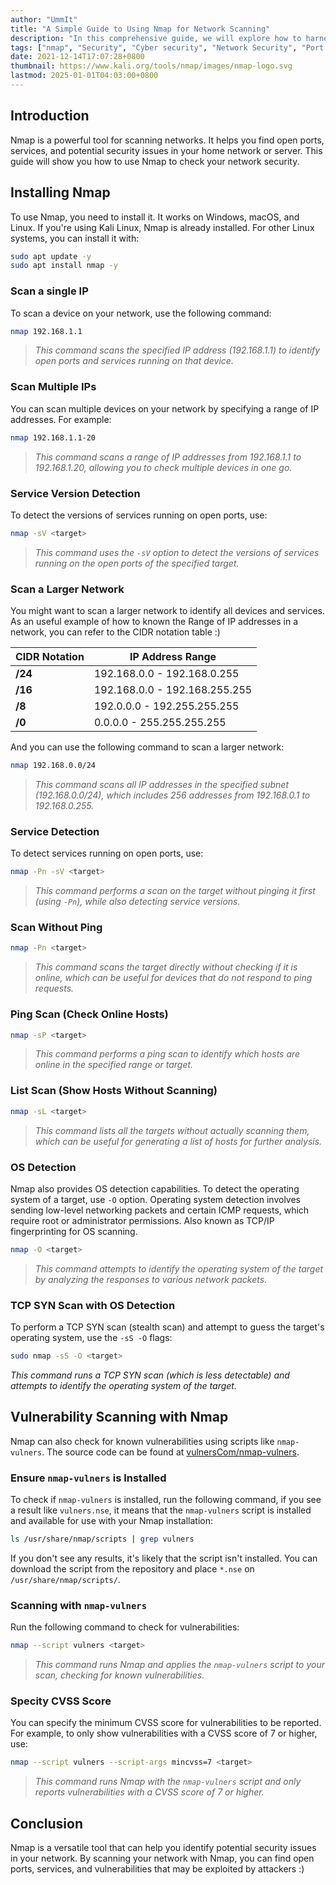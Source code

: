 ```yaml
---
author: "UmmIt"
title: "A Simple Guide to Using Nmap for Network Scanning"
description: "In this comprehensive guide, we will explore how to harness the capabilities of Nmap to check your Network Security."
tags: ["nmap", "Security", "Cyber security", "Network Security", "Port Scanning"]
date: 2021-12-14T17:07:28+0800
thumbnail: https://www.kali.org/tools/nmap/images/nmap-logo.svg
lastmod: 2025-01-01T04:03:00+0800
---
```


## Introduction

Nmap is a powerful tool for scanning networks. It helps you find open ports, services, and potential security issues in your home network or server. This guide will show you how to use Nmap to check your network security.

## Installing Nmap

To use Nmap, you need to install it. It works on Windows, macOS, and Linux. If you're using Kali Linux, Nmap is already installed. For other Linux systems, you can install it with:

```bash
sudo apt update -y
sudo apt install nmap -y
```

### Scan a single IP

To scan a device on your network, use the following command:

```bash
nmap 192.168.1.1
```

>*This command scans the specified IP address (192.168.1.1) to identify open ports and services running on that device.*

### Scan Multiple IPs

You can scan multiple devices on your network by specifying a range of IP addresses. For example:

```bash
nmap 192.168.1.1-20
```

>*This command scans a range of IP addresses from 192.168.1.1 to 192.168.1.20, allowing you to check multiple devices in one go.*

### Service Version Detection

To detect the versions of services running on open ports, use:

```bash
nmap -sV <target>
```

>*This command uses the `-sV` option to detect the versions of services running on the open ports of the specified target.*

### Scan a Larger Network

You might want to scan a larger network to identify all devices and services. As an useful example of how to known the Range of IP addresses in a network, you can refer to the CIDR notation table :)

| **CIDR Notation** | **IP Address Range**          |
|-------------------|-------------------------------|
| **/24**           | 192.168.0.0 - 192.168.0.255   |
| **/16**           | 192.168.0.0 - 192.168.255.255 |
| **/8**            | 192.0.0.0 - 192.255.255.255   |
| **/0**            | 0.0.0.0 - 255.255.255.255     |

And you can use the following command to scan a larger network:

```bash
nmap 192.168.0.0/24
```

>*This command scans all IP addresses in the specified subnet (192.168.0.0/24), which includes 256 addresses from 192.168.0.1 to 192.168.0.255.*

### Service Detection

To detect services running on open ports, use:

```bash
nmap -Pn -sV <target>
```

>*This command performs a scan on the target without pinging it first (using `-Pn`), while also detecting service versions.*

### Scan Without Ping

```bash
nmap -Pn <target>
```

>*This command scans the target directly without checking if it is online, which can be useful for devices that do not respond to ping requests.*

### Ping Scan (Check Online Hosts)

```bash
nmap -sP <target>
```

>*This command performs a ping scan to identify which hosts are online in the specified range or target.*

### List Scan (Show Hosts Without Scanning)

```bash
nmap -sL <target>
```

>*This command lists all the targets without actually scanning them, which can be useful for generating a list of hosts for further analysis.*

### OS Detection

Nmap also provides OS detection capabilities. To detect the operating system of a target, use `-O` option. Operating system detection involves sending low-level networking packets and certain ICMP requests, which require root or administrator permissions. Also known as TCP/IP fingerprinting for OS scanning.

```bash
nmap -O <target>
```

>*This command attempts to identify the operating system of the target by analyzing the responses to various network packets.*

### TCP SYN Scan with OS Detection

To perform a TCP SYN scan (stealth scan) and attempt to guess the target's operating system, use the `-sS -O` flags:

```bash
sudo nmap -sS -O <target>
```

*This command runs a TCP SYN scan (which is less detectable) and attempts to identify the operating system of the target.*

## Vulnerability Scanning with Nmap

Nmap can also check for known vulnerabilities using scripts like `nmap-vulners`. The source code can be found at [vulnersCom/nmap-vulners](https://github.com/vulnersCom/nmap-vulners).

### Ensure `nmap-vulners` is Installed

To check if `nmap-vulners` is installed, run the following command, if you see a result like `vulners.nse`, it means that the `nmap-vulners` script is installed and available for use with your Nmap installation:

```bash
ls /usr/share/nmap/scripts | grep vulners
```

If you don't see any results, it's likely that the script isn't installed. You can download the script from the repository and place `*.nse` on `/usr/share/nmap/scripts/`.

### Scanning with `nmap-vulners`

Run the following command to check for vulnerabilities:

```bash
nmap --script vulners <target>
```

>*This command runs Nmap and applies the `nmap-vulners` script to your scan, checking for known vulnerabilities.*

### Specity CVSS Score

You can specify the minimum CVSS score for vulnerabilities to be reported. For example, to only show vulnerabilities with a CVSS score of 7 or higher, use:

```bash
nmap --script vulners --script-args mincvss=7 <target>
```

>*This command runs Nmap with the `nmap-vulners` script and only reports vulnerabilities with a CVSS score of 7 or higher.*

## Conclusion

Nmap is a versatile tool that can help you identify potential security issues in your network. By scanning your network with Nmap, you can find open ports, services, and vulnerabilities that may be exploited by attackers :)
